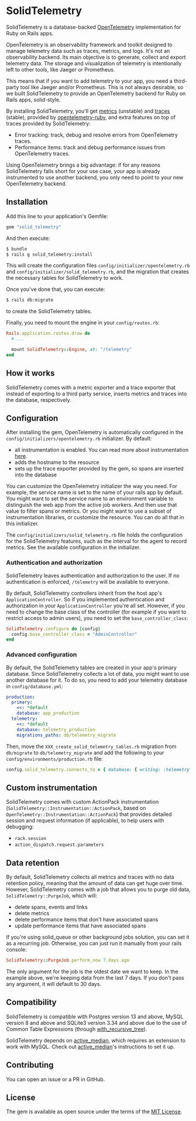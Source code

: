 # SolidTelemetry

SolidTelemetry is a database-backed [OpenTelemetry](https://opentelemetry.io/) implementation for Ruby on Rails apps.

OpenTelemetry is an observability framework and toolkit designed to manage telemetry data such as traces, metrics, and logs. It's not an observability backend. Its main objective is to generate, collect and export telemetry data. The storage and visualization of telemetry is intentionally left to other tools, like Jaeger or Prometheus.

This means that if you want to add telemetry to your app, you need a third-party tool like Jaeger and/or Prometheus. This is not always desirable, so we built SolidTelemetry to provide an OpenTelemetry backend for Ruby on Rails apps, solid-style.

By installing SolidTelemetry, you'll get [metrics](https://opentelemetry.io/docs/concepts/signals/metrics/) (unstable) and [traces](https://opentelemetry.io/docs/concepts/signals/traces/) (stable), provided by [opentelemetry-ruby](https://github.com/open-telemetry/opentelemetry-ruby), and extra features on top of traces provided by SolidTelemetry:

* Error tracking: track, debug and resolve errors from OpenTelemetry traces.
* Performance items: track and debug performance issues from OpenTelemetry traces.

Using OpenTelemetry brings a big advantage: if for any reasons SolidTelemetry falls short for your use case, your app is already instrumented to use another backend, you only need to point to your new OpenTelemetry backend.

## Installation

Add this line to your application's Gemfile:

```ruby
gem "solid_telemetry"
```

And then execute:

```bash
$ bundle
$ rails g solid_telemetry:install
```

This will create the configuration files `config/initializer/opentelemetry.rb` and `config/initializer/solid_telemetry.rb`, and the migration that creates the necessary tables for SolidTelemetry to work.

Once you've done that, you can execute:

```bash
$ rails db:migrate
```

to create the SolidTelemetry tables.

Finally, you need to mount the engine in your `config/routes.rb`:

```ruby
Rails.application.routes.draw do
  # ...

  mount SolidTelemetry::Engine, at: "/telemetry"
end
```

## How it works

SolidTelemetry comes with a metric exporter and a trace exporter that instead of exporting to a third party service, inserts metrics and traces into the database, respectively.

## Configuration

After installing the gem, OpenTelemetry is automatically configured in the `config/initializers/opentelemetry.rb` initializer. By default:

* all instrumentation is enabled. You can read more about instrumentation [here](https://github.com/open-telemetry/opentelemetry-ruby-contrib/tree/main/instrumentation).
* adds the hostname to the resource
* sets up the trace exporter provided by the gem, so spans are inserted into the database

You can customize the OpenTelemetry initializer the way you need. For example, the service name is set to the name of your rails app by default. You might want to set the service name to an environment variable to distinguish the web app from the active job workers. And then use that value to filter spans or metrics. Or you might want to use a subset of instrumentation libraries, or customize the resource. You can do all that in this initializer.

The `config/initializers/solid_telemetry.rb` file holds the configuration for the SolidTelemetry features, such as the interval for the agent to record metrics. See the available configuration in the initializer.

### Authentication and authorization

SolidTelemetry leaves authentication and authorization to the user. If no authentication is enforced, `/telemetry` will be available to everyone.

By default, SolidTelemetry controllers inherit from the host app's `ApplicationController`. So if you implemented authentication and authorization in your `ApplicationController` you're all set. However, if you need to change the base class of the controller (for example if you want to restrict access to admin users), you need to set the `base_controller_class`:

```ruby
SolidTelemetry.configure do |config|
  config.base_controller_class = "AdminController"
end
```

### Advanced configuration

By default, the SolidTelemetry tables are created in your app's primary database. Since SolidTelemetry collects a lot of data, you might want to use another database for it. To do so, you need to add your telemetry database in `config/database.yml`:

```yml
production:
  primary:
    <<: *default
    database: app_production
  telemetry:
    <<: *default
    database: telemetry_production
    migrations_paths: db/telemetry_migrate
```

Then, move the `XXX_create_solid_telemetry_tables.rb` migration from `db/migrate` to `db/telemetry_migrate` and add the following to your `config/environments/production.rb` file:

```ruby
config.solid_telemetry.connects_to = { database: { writing: :telemetry }}
```

## Custom instrumentation

SolidTelemetry comes with custom ActionPack instrumentation (`SolidTelemetry::Instrumentation::ActionPack`, based on `OpenTelemetry::Instrumentation::ActionPack`) that provides detailed session and request information (if applicable), to help users with debugging:

* `rack.session`
* `action_dispatch.request.parameters`

## Data retention

By default, SolidTelemetry collects all metrics and traces with no data retention policy, meaning that the amount of data can get huge over time. However, SolidTelemetry comes with a job that allows you to purge old data, `SolidTelemetry::PurgeJob`, which will:

* delete spans, events and links
* delete metrics
* delete performance items that don't have associated spans
* update performance items that have associated spans

If you're using solid_queue or other background jobs solution, you can set it as a recurring job. Otherwise, you can just run it manually from your rails console:

```ruby
SolidTelemetry::PurgeJob.perform_now 7.days.ago
```

The only argument for the job is the oldest date we want to keep. In the example above, we're keeping data from the last 7 days. If you don't pass any argument, it will default to 30 days.

## Compatibility

SolidTelemetry is compatible with Postgres version 13 and above, MySQL version 8 and above and SQLite3 version 3.34 and above due to the use of Common Table Expressions (through [with_recursive_tree](https://github.com/sinaptia/with_recursive_tree)).

SolidTelemetry depends on [active_median](https://github.com/ankane/active_median), which requires an extension to work with MySQL. Check out [active_median](https://github.com/ankane/active_median)'s instructions to set it up.

## Contributing

You can open an issue or a PR in GitHub.

## License

The gem is available as open source under the terms of the [MIT License](https://opensource.org/licenses/MIT).
